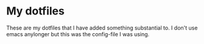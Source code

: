 # My dotfiles

These are my dotfiles that I have added something substantial to. I don't use emacs anylonger but this was the config-file I was using. 
